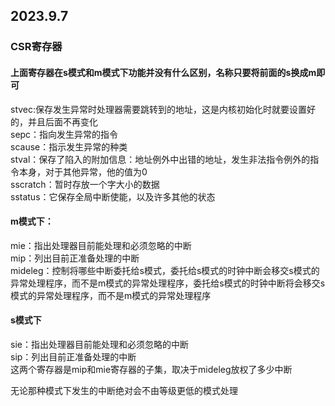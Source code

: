 ## 2023.9.7
### CSR寄存器
#### 上面寄存器在s模式和m模式下功能并没有什么区别，名称只要将前面的s换成m即可
stvec:保存发生异常时处理器需要跳转到的地址，这是内核初始化时就要设置好的，并且后面不再变化  
sepc：指向发生异常的指令  
scause：指示发生异常的种类   
stval：保存了陷入的附加信息：地址例外中出错的地址，发生非法指令例外的指令本身，对于其他异常，他的值为0  
sscratch：暂时存放一个字大小的数据  
sstatus：它保存全局中断使能，以及许多其他的状态  



#### m模式下：  
mie：指出处理器目前能处理和必须忽略的中断  
mip：列出目前正准备处理的中断   
mideleg：控制将哪些中断委托给s模式，委托给s模式的时钟中断会移交s模式的异常处理程序，而不是m模式的异常处理程序，委托给s模式的时钟中断将会移交s模式的异常处理程序，而不是m模式的异常处理程序

#### s模式下
sie：指出处理器目前能处理和必须忽略的中断  
sip：列出目前正准备处理的中断  
这两个寄存器是mip和mie寄存器的子集，取决于mideleg放权了多少中断

无论那种模式下发生的中断绝对会不由等级更低的模式处理